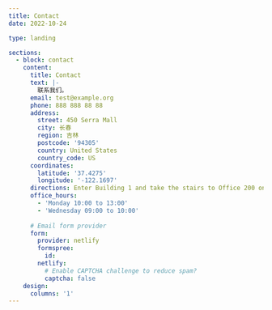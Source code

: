 ```yaml
---
title: Contact
date: 2022-10-24

type: landing

sections:
  - block: contact
    content:
      title: Contact
      text: |-
        联系我们。
      email: test@example.org
      phone: 888 888 88 88
      address:
        street: 450 Serra Mall
        city: 长春
        region: 吉林
        postcode: '94305'
        country: United States
        country_code: US
      coordinates:
        latitude: '37.4275'
        longitude: '-122.1697'
      directions: Enter Building 1 and take the stairs to Office 200 on Floor 2
      office_hours:
        - 'Monday 10:00 to 13:00'
        - 'Wednesday 09:00 to 10:00'
    
      # Email form provider
      form:
        provider: netlify
        formspree:
          id:
        netlify:
          # Enable CAPTCHA challenge to reduce spam?
          captcha: false
    design:
      columns: '1'
---
```

